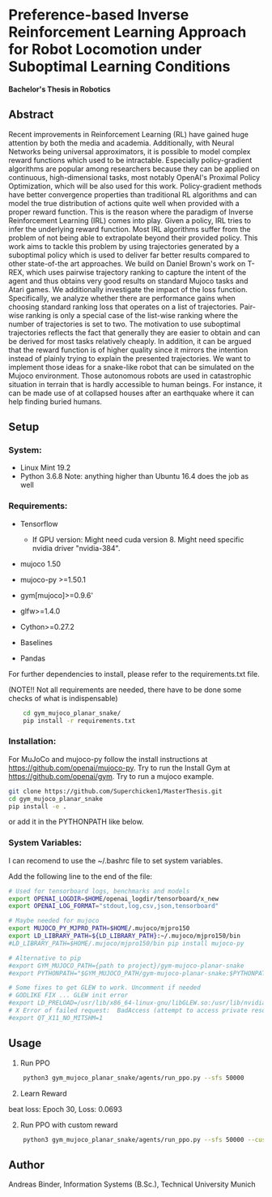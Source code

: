 # Preference-based Inverse Reinforcement Learning Approach for Robot Locomotion under Suboptimal Learning Conditions
**Bachelor's Thesis in Robotics**

## Abstract

Recent improvements in Reinforcement Learning (RL) have gained huge attention by both the media and academia. Additionally, with Neural Networks being universal approximators, it is possible to model complex reward functions which used to be intractable. Especially policy-gradient algorithms are popular among researchers because they can be applied on continuous, high-dimensional tasks, most notably OpenAI's Proximal Policy Optimization, which will be also used for this work. Policy-gradient methods have better convergence properties than traditional RL algorithms and can model the true distribution of actions quite well when provided with a proper reward function. This is the reason where the paradigm of Inverse Reinforcement Learning (IRL) comes into play. Given a policy, IRL tries to infer the underlying reward function. Most IRL algorithms suffer from the problem of not being able to extrapolate beyond their provided policy. This work aims to tackle this problem by using trajectories generated by a suboptimal policy which is used to deliver far better results compared to other state-of-the art approaches. We build on Daniel Brown's work on T-REX, which uses pairwise trajectory ranking to capture the intent of the agent and thus obtains very good results on standard Mujoco tasks and Atari games. We additionally investigate the impact of the loss function. Specifically, we analyze whether there are performance gains when choosing standard ranking loss that operates on a list of trajectories. Pair-wise ranking is only a special case of the list-wise ranking where the number of trajectories is set to two. 
The motivation to use suboptimal trajectories reflects the fact that generally they are easier to obtain and can be derived for most tasks relatively cheaply. In addition, it can be argued that the reward function is of higher quality since it mirrors the intention instead of plainly trying to explain the presented trajectories. 
We want to implement those ideas for a snake-like robot that can be simulated on the Mujoco environment. Those autonomous robots are used in catastrophic situation in terrain that is hardly accessible to human beings. For instance, it can be made use of at collapsed houses after an earthquake where it can help finding buried humans.

## Setup


### System:
- Linux Mint 19.2 
- Python 3.6.8
Note: anything higher than Ubuntu 16.4 does the job as well

### Requirements:
- Tensorflow
  - If GPU version: Might need cuda version 8. Might need specific nvidia driver "nvidia-384".

- mujoco 1.50
- mujoco-py >=1.50.1
- gym[mujoco]>=0.9.6'
- glfw>=1.4.0
- Cython>=0.27.2
- Baselines
- Pandas



For further dependencies to install, please refer to the requirements.txt file.

(NOTE!! Not all requirements are needed, there have to be done some checks of what is indispensable)

```bash
    cd gym_mujoco_planar_snake/
    pip install -r requirements.txt
```



### Installation:
For MuJoCo and mujoco-py follow the install instructions at https://github.com/openai/mujoco-py. Try to run the 
Install Gym at https://github.com/openai/gym. Try to run a mujoco example.


```bash
git clone https://github.com/Superchicken1/MasterThesis.git
cd gym_mujoco_planar_snake
pip install -e .
```
or add it in the PYTHONPATH like below.

### System Variables:
I can recomend to use the ~/.bashrc file to set system variables.

Add the following line to the end of the file:
```bash
# Used for tensorboard logs, benchmarks and models
export OPENAI_LOGDIR=$HOME/openai_logdir/tensorboard/x_new
export OPENAI_LOG_FORMAT="stdout,log,csv,json,tensorboard"

# Maybe needed for mujoco
export MUJOCO_PY_MJPRO_PATH=$HOME/.mujoco/mjpro150
export LD_LIBRARY_PATH=${LD_LIBRARY_PATH}:~/.mujoco/mjpro150/bin
#LD_LIBRARY_PATH=$HOME/.mujoco/mjpro150/bin pip install mujoco-py

# Alternative to pip
#export GYM_MUJOCO_PATH={path to project}/gym-mujoco-planar-snake
#export PYTHONPATH="$GYM_MUJOCO_PATH/gym-mujoco-planar-snake:$PYTHONPATH"

# Some fixes to get GLEW to work. Uncomment if needed
# GODLIKE FIX ... GLEW init error
#export LD_PRELOAD=/usr/lib/x86_64-linux-gnu/libGLEW.so:/usr/lib/nvidia-384/libGL.so
# X Error of failed request:  BadAccess (attempt to access private resource denied)
#export QT_X11_NO_MITSHM=1

```




## Usage

1. Run PPO

```bash
    python3 gym_mujoco_planar_snake/agents/run_ppo.py --sfs 50000
```

2. Learn Reward

beat loss: Epoch 30, Loss:     0.0693

2. Run PPO with custom reward

```bash
    python3 gym_mujoco_planar_snake/agents/run_ppo.py --sfs 50000 --custom_reward True --log_dir gym_mujoco_planar_snake/log/improved_PPO_runs/
```


## Author
Andreas Binder, Information Systems (B.Sc.), Technical University Munich


